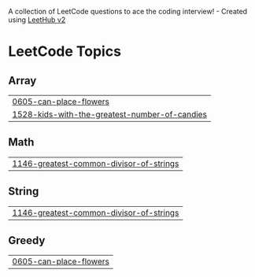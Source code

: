 A collection of LeetCode questions to ace the coding interview! - Created using [LeetHub v2](https://github.com/arunbhardwaj/LeetHub-2.0)
<!---LeetCode Topics Start-->
# LeetCode Topics
## Array
|  |
| ------- |
| [0605-can-place-flowers](https://github.com/consguic/LeetCode/tree/master/0605-can-place-flowers) |
| [1528-kids-with-the-greatest-number-of-candies](https://github.com/consguic/LeetCode/tree/master/1528-kids-with-the-greatest-number-of-candies) |
## Math
|  |
| ------- |
| [1146-greatest-common-divisor-of-strings](https://github.com/consguic/LeetCode/tree/master/1146-greatest-common-divisor-of-strings) |
## String
|  |
| ------- |
| [1146-greatest-common-divisor-of-strings](https://github.com/consguic/LeetCode/tree/master/1146-greatest-common-divisor-of-strings) |
## Greedy
|  |
| ------- |
| [0605-can-place-flowers](https://github.com/consguic/LeetCode/tree/master/0605-can-place-flowers) |
<!---LeetCode Topics End-->